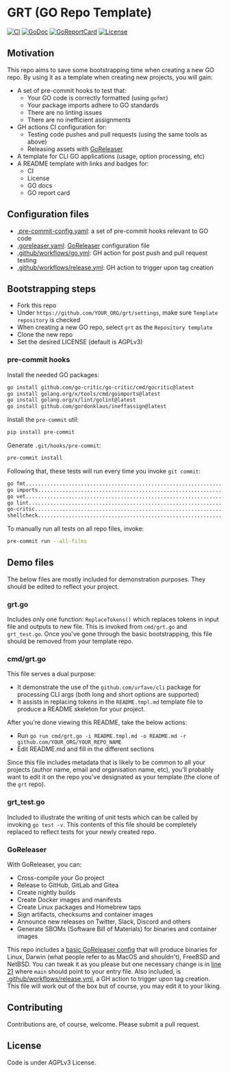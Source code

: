 # GRT (GO Repo Template)

[![CI][badge-build]][build]
[![GoDoc][go-docs-badge]][go-docs]
[![GoReportCard][go-report-card-badge]][go-report-card]
[![License][badge-license]][license]

## Motivation

This repo aims to save some bootstrapping time when creating a new GO repo.
By using it as a template when creating new projects, you will gain:

- A set of pre-commit hooks to test that:
    * Your GO code is correctly formatted (using `gofmt`)
    * Your package imports adhere to GO standards
    * There are no linting issues
    * There are no inefficient assignments
- GH actions CI configuration for:
    * Testing code pushes and pull requests (using the same tools as above)
    * Releasing assets with [GoReleaser](https://goreleaser.com)
- A template for CLI GO applications (usage, option processing, etc)
- A README template with links and badges for: 
    * CI
    * License
    * GO docs
    * GO report card

## Configuration files
- [.pre-commit-config.yaml](.pre-commit-config.yaml): a set of pre-commit hooks relevant to GO code
- [.goreleaser.yaml](.goreleaser.yaml): [GoReleaser](https://goreleaser.com/quick-start) configuration file
- [.github/workflows/go.yml](.github/workflows/go.yml): GH action for post push and pull request testing
- [.github/workflows/release.yml](.github/workflows/release.yml): GH action to trigger upon tag creation

## Bootstrapping steps
- Fork this repo
- Under `https://github.com/YOUR_ORG/grt/settings`, make sure `Template repository` is checked
- When creating a new GO repo, select `grt` as the `Repository template`
- Clone the new repo
- Set the desired LICENSE (default is AGPLv3)

### pre-commit hooks

Install the needed GO packages:
```sh
go install github.com/go-critic/go-critic/cmd/gocritic@latest
go install golang.org/x/tools/cmd/goimports@latest
go install golang.org/x/lint/golint@latest
go install github.com/gordonklaus/ineffassign@latest
```

Install the `pre-commit` util:
```sh
pip install pre-commit
```

Generate `.git/hooks/pre-commit`:
```sh
pre-commit install
```

Following that, these tests will run every time you invoke `git commit`:
```sh
go fmt...................................................................Passed
go imports...............................................................Passed
go vet...................................................................Passed
go lint..................................................................Passed
go-critic................................................................Passed
shellcheck...............................................................Passed
```

To manually run all tests on all repo files, invoke:

```sh
pre-commit run --all-files
```

## Demo files

The below files are mostly included for demonstration purposes. They should be edited to reflect your project.

### grt.go

Includes only one function: `ReplaceTokens()` which replaces tokens in input file and outputs to new file. This is invoked
from `cmd/grt.go` and `grt_test.go`. Once you've gone through the basic bootstrapping, this file should be removed from
your template repo. 

### cmd/grt.go

This file serves a dual purpose:
- It demonstrate the use of the `github.com/urfave/cli` package for processing CLI args (both long and short options are
  supported)
- It assists in replacing tokens in the `README.tmpl.md` template file to produce a README skeleton for your project.

After you're done viewing this README, take the below actions:
 
- Run `go run cmd/grt.go -i README.tmpl.md -o README.md -r github.com/YOUR_ORG/YOUR_REPO_NAME`
- Edit README.md and fill in the different sections

Since this file includes metadata that is likely to be common to all your projects (author name, email and organisation
name, etc), you'll probably want to edit it on the repo you've designated as your template (the clone of the `grt`
repo).

### grt_test.go

Included to illustrate the writing of unit tests which can be called by invoking `go test -v`. This contents of this
file should be completely replaced to reflect tests for your newly created repo.

### GoReleaser

With GoReleaser, you can:

- Cross-compile your Go project
- Release to GitHub, GitLab and Gitea
- Create nightly builds
- Create Docker images and manifests
- Create Linux packages and Homebrew taps
- Sign artifacts, checksums and container images
- Announce new releases on Twitter, Slack, Discord and others
- Generate SBOMs (Software Bill of Materials) for binaries and container images

This repo includes a [basic GoReleaser config](.goreleaser.yaml) that will produce binaries for Linux, Darwin (what
people refer to as MacOS and shouldn't), FreeBSD and NetBSD. You can tweak it as you please but one necessary change is
in [line 21](https://github.com/jessp01/grt/blob/master/.goreleaser.yaml#L21) where `main` should point to your entry
file. Also included, is [.github/workflows/release.yml](.github/workflows/release.yml), a GH action to trigger upon tag creation. This file will work out of the box but of course, you may edit it to your liking.

## Contributing

Contributions are, of course, welcome. Please submit a pull request.

## License

Code is under AGPLv3 License.

[license]: ./LICENSE
[badge-license]: https://img.shields.io/github/license/jessp01/grt.svg
[go-docs-badge]: https://godoc.org/github.com/jessp01/grt?status.svg
[go-docs]: https://godoc.org/github.com/jessp01/grt
[go-report-card-badge]: https://goreportcard.com/badge/github.com/jessp01/grt
[go-report-card]: https://goreportcard.com/report/github.com/jessp01/grt
[badge-build]: https://github.com/jessp01/grt/actions/workflows/go.yml/badge.svg
[build]: https://github.com/jessp01/grt/actions/workflows/go.yml
